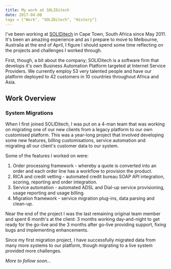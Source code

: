 ```yaml
---
title: My work at SOLIDitech
date: 2017-04-08
tags = ["Work", "SOLIDitech", "History"]
---
```


I've been working at [SOLIDitech](https://www.soliditech.com) in Cape Town, South Africa since May 2011.
It's been an amazing experience and as I prepare to move to Melbourne, Australia at the end of April, I figure I should spend some time reflecting on the projects and challenges I worked through.

First, though, a bit about the company; SOLIDitech is a software firm that develops it's own Business Automation Platform targeted at Internet Service Providers.
We currently employ 53 very talented people and have our platform deployed to 42 customers in 10 countries throughout Africa and Asia.

## Work Overview

### System Migrations
When I first joined SOLIDitech, I was put on a 4-man team that was working on migrating one of our new clients from a legacy platform to our own customised platform.
This was a year-long project that involved developing some new features, billing customisations, service automation and migrating all our client's customer data to our system.

Some of the features I worked on were:

1. Order processing framework - whereby a quote is converted into an order and each order line has a workflow to provision the product.
2. RICA and credit vetting - automated credit bureau SOAP API integration, scoring, reporting and order integration.
3. Service automation - automated ADSL and Dial-up service provisioning, usage reporting and usage billing.
4. Migration framework - service migration plug-ins, data parsing and clean-up.

Near the end of the project I was the last remaining original team member and spent 6 month's at the client: 3 months working day-and-night to get ready for the go-live and the 3 months after go-live providing support, fixing bugs and implementing enhancements.

Since my first migration project, I have successfully migrated data from many more systems to our platform, though migrating to a live system provided more challenges.

*More to follow soon...*

<!--
### Service Automation

### Innovations
1. New UI
2. Ajax
3. Quote Builder
4. Product Builder
5. Order Builder

-->